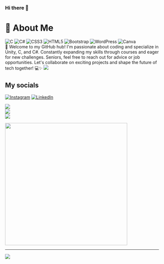 ### Hi there 👋

# 💫 About Me
![C](https://img.shields.io/badge/c-%2300599C.svg?style=for-the-badge&logo=c&logoColor=white) ![C#](https://img.shields.io/badge/c%23-%23239120.svg?style=for-the-badge&logo=csharp&logoColor=white) ![CSS3](https://img.shields.io/badge/css3-%231572B6.svg?style=for-the-badge&logo=css3&logoColor=white) ![HTML5](https://img.shields.io/badge/html5-%23E34F26.svg?style=for-the-badge&logo=html5&logoColor=white) ![Bootstrap](https://img.shields.io/badge/bootstrap-%238511FA.svg?style=for-the-badge&logo=bootstrap&logoColor=white) ![WordPress](https://img.shields.io/badge/WordPress-%23117AC9.svg?style=for-the-badge&logo=WordPress&logoColor=white) ![Canva](https://img.shields.io/badge/Canva-%2300C4CC.svg?style=for-the-badge&logo=Canva&logoColor=white)
<br/>
👋 Welcome to my GitHub hub! I'm passionate about coding and specialize in Unity, C, and C#. Constantly expanding my skills through courses and eager for new challenges. Seniors, feel free to reach out for advice or job opportunities. Let's collaborate on exciting projects and shape the future of tech together! 💻✨
![](https://media.giphy.com/media/v1.Y2lkPTc5MGI3NjExNGN3NHJtNDN4dDc0c25iZjE3cGNpbHUxM3B2aWVyajZkeTE5N253ZSZlcD12MV9pbnRlcm5hbF9naWZfYnlfaWQmY3Q9Zw/UgV8Y7bDxsZDCP01eo/giphy-downsized-large.gif)


## My socials
[![Instagram](https://img.shields.io/badge/Instagram-%23E4405F.svg?logo=Instagram&logoColor=white)](https://instagram.com/edanxrkorkmaz) [![LinkedIn](https://img.shields.io/badge/LinkedIn-%230077B5.svg?logo=linkedin&logoColor=white)](https://linkedin.com/in/Froosch) 


![](https://github-readme-stats.vercel.app/api?username=Frrosch&theme=prussian&hide_border=false&include_all_commits=false&count_private=true)<br/>
![](https://github-readme-streak-stats.herokuapp.com/?user=Frrosch&theme=prussian&hide_border=false)<br/>
![](https://github-readme-stats.vercel.app/api/top-langs/?username=Frrosch&theme=prussian&hide_border=false&include_all_commits=false&count_private=true&layout=compact)

<img src='https://randommeme-five.vercel.app/' style="height: 400px;"/>



---
[![](https://visitcount.itsvg.in/api?id=Frrosch&icon=5&color=5)](https://visitcount.itsvg.in)

<!-- Proudly created with GPRM ( https://gprm.itsvg.in ) -->

<!--
**Frrosch/Frrosch** is a ✨ _special_ ✨ repository because its `README.md` (this file) appears on your GitHub profile.

Here are some ideas to get you started:

- 🔭 I’m currently working on ...
- 🌱 I’m currently learning ...
- 👯 I’m looking to collaborate on ...
- 🤔 I’m looking for help with ...
- 💬 Ask me about ...
- 📫 How to reach me: ...
- 😄 Pronouns: ...
- ⚡ Fun fact: ...
-->
